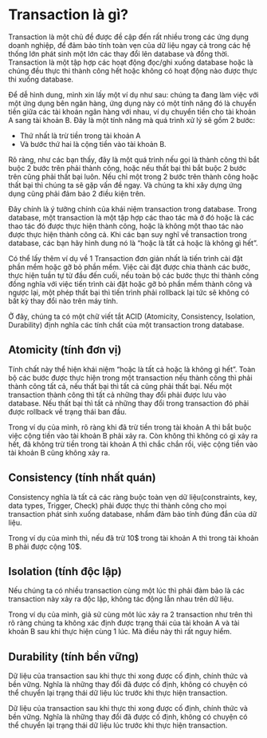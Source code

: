# Transaction là gì?

Transaction là một chủ đề được đề cập đến rất nhiều trong các ứng dụng doanh nghiệp, để đảm bảo tính toàn vẹn của dữ liệu ngay cả trong các hệ thống lớn phát sinh một lớn các thay đổi lên database và đồng thời. Transaction là một tập hợp các hoạt động đọc/ghi xuống database hoặc là chúng đều thực thi thành công hết hoặc không có hoạt động nào được thực thi xuống database.

Để dễ hình dung, mình xin lấy một ví dụ như sau: chúng ta đang làm việc với một ứng dụng bên ngân hàng, ứng dụng này có một tính năng đó là chuyển tiền giữa các tài khoản ngân hàng với nhau, ví dụ chuyển tiền cho tài khoản A sang tài khoản B. Đây là một tính năng mà quá trình xử lý sẽ gồm 2 bước:

- Thứ nhất là trừ tiền trong tài khoản A
- Và bước thứ hai là cộng tiền vào tài khoản B.

Rõ ràng, như các bạn thấy, đây là một quá trình nếu gọi là thành công thì bắt buộc 2 bước trên phải thành công, hoặc nếu thất bại thì bắt buộc 2 bước trên cũng phải thất bại luôn. Nếu chỉ một trong 2 bước trên thành công hoặc thất bại thì chúng ta sẽ gặp vấn đề ngay. Và chúng ta khi xây dựng ứng dụng cũng phải đảm bảo 2 điều kiện trên.

Đây chính là ý tưởng chính của khái niệm transaction trong database. Trong database, một transaction là một tập hợp các thao tác mà ở đó hoặc là các thao tác đó được thực hiện thành công, hoặc là không một thao tác nào được thực hiện thành công cả. Khi các bạn suy nghĩ về transaction trong database, các bạn hãy hình dung nó là “hoặc là tất cả hoặc là không gì hết”.

Có thể lấy thêm ví dụ về 1 Transaction đơn giản nhất là tiến trình cài đặt phần mềm hoặc gỡ bỏ phần mềm. Việc cài đặt được chia thành các bước, thực hiện tuần tự từ đầu đến cuối, nếu toàn bộ các bước thực thi thành công đồng nghĩa với việc tiến trình cài đặt hoặc gỡ bỏ phần mềm thành công và ngược lại, một phép thất bại thì tiến trình phải rollback lại tức sẽ không có bất kỳ thay đổi nào trên máy tính.

Ở đây, chúng ta có một chữ viết tắt ACID (Atomicity, Consistency, Isolation, Durability) định nghĩa các tính chất của một transaction trong database.

## Atomicity (tính đơn vị)

Tính chất này thể hiện khái niệm “hoặc là tất cả hoặc là không gì hết”. Toàn bộ các bước được thực hiện trong một transaction nếu thành công thì phải thành công tất cả, nếu thất bại thì tất cả cũng phải thất bại. Nếu một transaction thành công thì tất cả những thay đổi phải được lưu vào database. Nếu thất bại thì tất cả những thay đổi trong transaction đó phải được rollback về trạng thái ban đầu.

Trong ví dụ của mình, rõ ràng khi đã trừ tiền trong tài khoản A thì bắt buộc việc cộng tiền vào tài khoản B phải xảy ra. Còn không thì không có gì xảy ra hết, đã không trừ tiền trong tài khoản A thì chắc chắn rồi, việc cộng tiền vào tài khoản B cũng không xảy ra.

## Consistency (tính nhất quán)

Consistency nghĩa là tất cả các ràng buộc toàn vẹn dữ liệu(constraints, key, data types, Trigger, Check) phải được thực thi thành công cho mọi transaction phát sinh xuống database, nhầm đảm bảo tính đúng đắn của dữ liệu.

Trong ví dụ của mình thì, nếu đã trừ 10$ trong tài khoản A thì trong tài khoản B phải được cộng 10$.

## Isolation (tính độc lập)

Nếu chúng ta có nhiều transaction cùng một lúc thì phải đảm bảo là các transaction này xảy ra độc lập, không tác động lẫn nhau trên dữ liệu.

Trong ví dụ của mình, giả sử cùng môt lúc xảy ra 2 transaction như trên thì rõ ràng chúng ta không xác định được trạng thái của tài khoản A và tài khoản B sau khi thực hiện cùng 1 lúc. Mà điều này thì rất nguy hiểm.

## Durability (tính bền vững)

Dữ liệu của transaction sau khi thực thi xong được cố định, chính thức và bền vững. Nghĩa là những thay đổi đã được cố định, không có chuyện có thể chuyển lại trạng thái dữ liệu lúc trước khi thực hiện transaction.

Dữ liệu của transaction sau khi thực thi xong được cố định, chính thức và bền vững. Nghĩa là những thay đổi đã được cố định, không có chuyện có thể chuyển lại trạng thái dữ liệu lúc trước khi thực hiện transaction.
